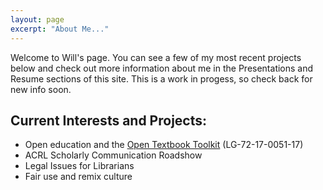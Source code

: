 ```yaml
---
layout: page
excerpt: "About Me..."
---
```


Welcome to Will's page. You can see a few of my most recent projects below and check out more information about me in the Presentations and Resume sections of this site. This is a work in progess, so check back for new info soon.

## Current Interests and Projects:

- Open education and the [Open Textbook Toolkit](https://www.imls.gov/grants/awarded/lg-72-17-0051-17) (LG-72-17-0051-17)
- ACRL Scholarly Communication Roadshow
- Legal Issues for Librarians
- Fair use and remix culture

